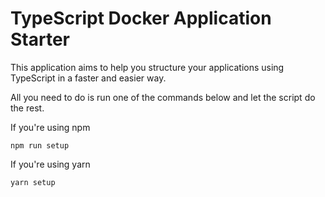 # TypeScript Docker Application Starter

This application aims to help you structure your applications using TypeScript in a faster and easier way.

All you need to do is run one of the commands below and let the script do the rest.

If you're using npm
```
npm run setup
```

If you're using yarn
```
yarn setup
```